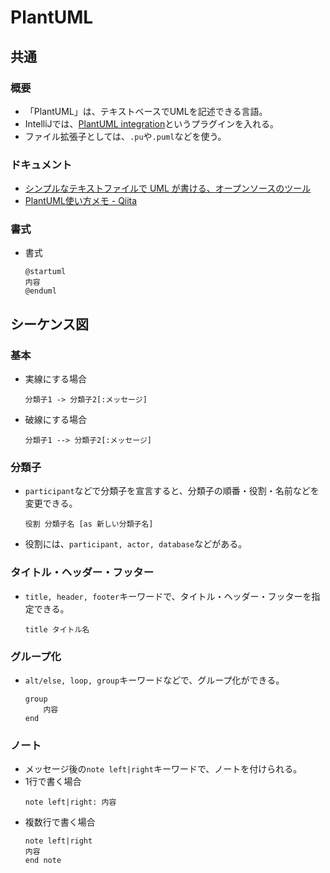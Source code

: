 ﻿# PlantUML
## 共通
### 概要
- 「PlantUML」は、テキストベースでUMLを記述できる言語。
- IntelliJでは、[PlantUML integration](https://plugins.jetbrains.com/plugin/7017-plantuml-integration)というプラグインを入れる。
- ファイル拡張子としては、`.pu`や`.puml`などを使う。

### ドキュメント
- [シンプルなテキストファイルで UML が書ける、オープンソースのツール](https://plantuml.com/ja/)
- [PlantUML使い方メモ - Qiita](https://qiita.com/opengl-8080/items/98c510b8ca060bdd2ea3)

### 書式
- 書式
  ```
  @startuml
  内容
  @enduml
  ```

## シーケンス図
### 基本
- 実線にする場合
  ```
  分類子1 -> 分類子2[:メッセージ]
  ```
- 破線にする場合
  ```
  分類子1 --> 分類子2[:メッセージ]
  ```

### 分類子
- `participant`などで分類子を宣言すると、分類子の順番・役割・名前などを変更できる。
  ```
  役割 分類子名 [as 新しい分類子名]
  ```
- 役割には、`participant, actor, database`などがある。

### タイトル・ヘッダー・フッター
- `title, header, footer`キーワードで、タイトル・ヘッダー・フッターを指定できる。
  ```
  title タイトル名
  ```

### グループ化
- `alt/else, loop, group`キーワードなどで、グループ化ができる。
  ```
  group
      内容
  end
  ```

### ノート
- メッセージ後の`note left|right`キーワードで、ノートを付けられる。
- 1行で書く場合
  ```
  note left|right: 内容
  ```
- 複数行で書く場合
  ```
  note left|right
  内容
  end note
  ```

